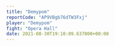 ```yaml
---
title: "Demypom"
reportCode: "AP9VBgb76dTW3Fxj"
player: "Demypom"
fight: "Opera Hall"
date: 2021-08-30T19:10:09.637000+00:00
---
```

